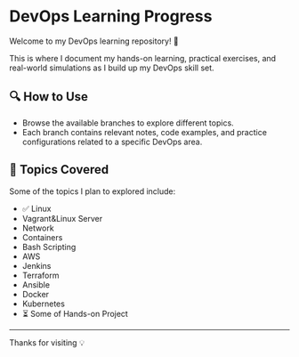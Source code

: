 # DevOps Learning Progress

Welcome to my DevOps learning repository! 🚀

This is where I document my hands-on learning, practical exercises, and real-world simulations as I build up my DevOps skill set.

## 🔍 How to Use

- Browse the available branches to explore different topics.
- Each branch contains relevant notes, code examples, and practice configurations related to a specific DevOps area.

## 🎯 Topics Covered

Some of the topics I plan to explored include:

- ✅ Linux
- Vagrant&Linux Server
- Network
- Containers
- Bash Scripting
- AWS
- Jenkins
- Terraform
- Ansible
- Docker
- Kubernetes
- ⏳ Some of Hands-on Project

---
Thanks for visiting 💡
